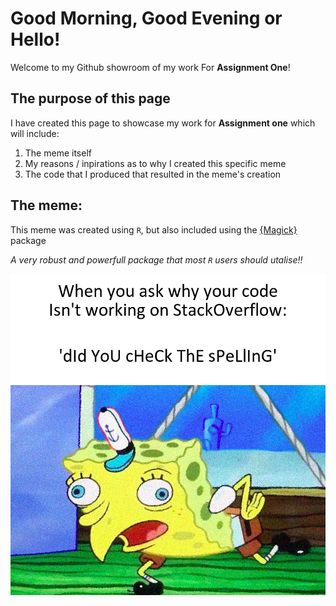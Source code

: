 # Good Morning, Good Evening or Hello!

Welcome to my Github showroom of my work For **Assignment One**!

## The purpose of this page

I have created this page to showcase my work for **Assignment one** which will include:
1. The meme itself
2. My reasons / inpirations as to why I created this specific meme
3. The code that I produced that resulted in the meme's creation

## The meme:

This meme was created using `R`, but also included using the [{Magick}](https://cran.r-project.org/web/packages/magick/vignettes/intro.html) package

*A very robust and powerfull package that most `R` users should utalise!!*

![](spongebobmeme.png)
